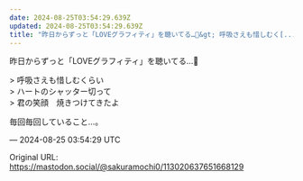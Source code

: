 ```yaml
---
date: 2024-08-25T03:54:29.639Z
updated: 2024-08-25T03:54:29.639Z
title: "昨日からずっと「LOVEグラフィティ」を聴いてる…💖&gt; 呼吸さえも惜しむく[...]"
---
```


<p>昨日からずっと「LOVEグラフィティ」を聴いてる…💖</p><p>&gt; 呼吸さえも惜しむくらい<br />&gt; ハートのシャッター切って<br />&gt; 君の笑顔　焼きつけてきたよ</p><p>毎回毎回していること…。</p>

&mdash; 2024-08-25 03:54:29 UTC

Original URL: https://mastodon.social/@sakuramochi0/113020637651668129
